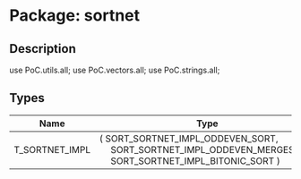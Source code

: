 # Package: sortnet

## Description

use			PoC.utils.all;
use			PoC.vectors.all;
use			PoC.strings.all;

## Types

| Name           | Type                                                                                                                                                                             | Description |
| -------------- | -------------------------------------------------------------------------------------------------------------------------------------------------------------------------------- | ----------- |
| T_SORTNET_IMPL | ( SORT_SORTNET_IMPL_ODDEVEN_SORT,<br><span style="padding-left:20px"> SORT_SORTNET_IMPL_ODDEVEN_MERGESORT,<br><span style="padding-left:20px"> SORT_SORTNET_IMPL_BITONIC_SORT )  |             |
